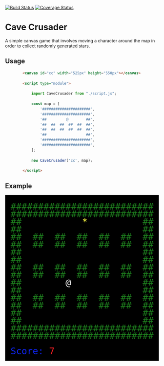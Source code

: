 [![Build Status](https://travis-ci.org/carlwillimott/cavecrusader.svg?branch=master)](https://travis-ci.org/carlwillimott/cavecrusader)
[![Coverage Status](https://coveralls.io/repos/github/carlwillimott/cavecrusader/badge.svg?branch=master)](https://coveralls.io/github/carlwillimott/cavecrusader?branch=master)

# Cave Crusader
A simple canvas game that involves moving a character around the map in order to collect randomly generated stars.

## Usage
```html
        <canvas id="cc" width="525px" height="550px"></canvas>
        
        <script type="module">

            import CaveCrusader from "./script.js";

            const map = [
                '######################',
                '######################',
                '##         @        ##',
                '##  ##  ##  ##  ##  ##',
                '##  ##  ##  ##  ##  ##',
                '##                  ##',
                '######################',
                '######################',
            ];

            new CaveCrusader('cc', map);

        </script>
```

## Example
<p align="center">
  <img src="cavecrusader.png" alt="Cave Crusader" width="505" height="545"/>
</p>